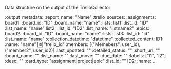 Data structure on the output of the TrelloCollector

:output_metadata:
  :report_name: "Name"
  :trello_sources:
    :assignments:
      board1:
        :board_id: "ID"
        :board_name: "name"
        :lists:
          list1:
            :list_id: "ID"
            :list_name: "name"
          list2:
            :list_id: "ID2"
            :list_name: "listname2"
    :epics:
      board2:
        :board_id: "ID"
        :board_name: "name"
        :lists:
          list3:
            :list_id: "id"
            :list_name: "name"
  :collection_datetime: "datetime"
:collected_content:
  ID1:
    :name: "name"
    :id: "trello_id"
    :members: [("Memebers", user_id), ("member2", user_id2)]
    :last_updated: ""
    :detailed_status: ""
    :short_url: ""
    :board_name: ""
    :list_name: ""
    :last_move: ""
    :due_date: ""
    :labels: ["l1", "l2"]
    :desc: ""
    :card_type: "assignment|project|epic"
    :list_id: ""
  ID2:
    :name:
    ...
